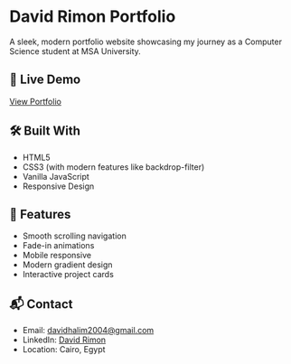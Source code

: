 # David Rimon Portfolio

A sleek, modern portfolio website showcasing my journey as a Computer Science student at MSA University.

## 🚀 Live Demo
[View Portfolio](https://davidrimon2004.github.io/davidrimon_portfolio)

## 🛠️ Built With
- HTML5
- CSS3 (with modern features like backdrop-filter)
- Vanilla JavaScript
- Responsive Design

## 📱 Features
- Smooth scrolling navigation
- Fade-in animations
- Mobile responsive
- Modern gradient design
- Interactive project cards

## 📬 Contact
- Email: davidhalim2004@gmail.com
- LinkedIn: [David Rimon](https://www.linkedin.com/in/david-rimon-b520a2216/)
- Location: Cairo, Egypt
